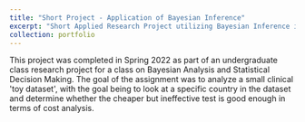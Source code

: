 ```yaml
---
title: "Short Project - Application of Bayesian Inference"
excerpt: "Short Applied Research Project utilizing Bayesian Inference in Clinical Trial Design<br/><img src='/images/short-project-1-clip.png'>"
collection: portfolio
---
```


This project was completed in Spring 2022 as part of an undergraduate class research project for a class on Bayesian Analysis and Statistical Decision Making. The goal of the assignment was to analyze a small clinical 'toy dataset', with the goal being to look at a specific country in the dataset and determine whether the cheaper but ineffective test is good enough in terms of cost analysis. 
